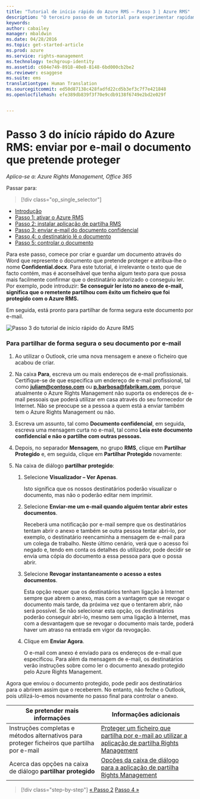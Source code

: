 ```yaml
---
title: "Tutorial de início rápido do Azure RMS – Passo 3 | Azure RMS"
description: "O terceiro passo de um tutorial para experimentar rapidamente o Microsoft Azure Rights Management na sua organização com apenas 5 passos que devem demorar menos de 15 minutos."
keywords: 
author: cabailey
manager: mbaldwin
ms.date: 04/28/2016
ms.topic: get-started-article
ms.prod: azure
ms.service: rights-management
ms.technology: techgroup-identity
ms.assetid: c604e749-8918-40e8-8148-6bd000cb2be2
ms.reviewer: esaggese
ms.suite: ems
translationtype: Human Translation
ms.sourcegitcommit: ed50d87138c428fadfd22cd5b3ef3c7f7e421848
ms.openlocfilehash: efe389db839f3f70e9cdb9138f6749e2bd2e029f


---
```



# Passo 3 do início rápido do Azure RMS: enviar por e-mail o documento que pretende proteger

*Aplica-se a: Azure Rights Management, Office 365*


Passar para: 
> [!div class="op_single_selector"]
- [Introdução](quick-start-tutorial.md)
- [Passo 1: ativar o Azure RMS](tutorial-step1.md)
- [Passo 2: instalar aplicação de partilha RMS](tutorial-step2.md)
- [Passo 3: enviar e-mail do documento confidencial](tutorial-step3.md)
- [Passo 4: o destinatário lê o documento](tutorial-step4.md)
- [Passo 5: controlar o documento](tutorial-step5.md)


Para este passo, comece por criar e guardar um documento através do Word que represente o documento que pretende proteger e atribua-lhe o nome **Confidential.docx**. Para este tutorial, é irrelevante o texto que de facto contém, mas é aconselhável que tenha algum texto para que possa mais facilmente confirmar que o destinatário autorizado o conseguiu ler. Por exemplo, pode introduzir: **Se conseguir ler isto no anexo de e-mail, significa que o remetente partilhou com êxito um ficheiro que foi protegido com o Azure RMS.**

Em seguida, está pronto para partilhar de forma segura este documento por e-mail.

![Passo 3 do tutorial de início rápido do Azure RMS](../media/AzRMS_Tutorial_3_Screenshots.png)

### Para partilhar de forma segura o seu documento por e-mail

1.  Ao utilizar o Outlook, crie uma nova mensagem e anexe o ficheiro que acabou de criar.

2.  Na caixa **Para**, escreva um ou mais endereços de e-mail profissionais. Certifique-se de que especifica um endereço de e-mail profissional, tal como **juliam@contoso.com** ou **p.barbosa@fabrikam.com**, porque atualmente o Azure Rights Management não suporta os endereços de e-mail pessoais que poderá utilizar em casa através do seu fornecedor de Internet. Não se preocupe se a pessoa a quem está a enviar também tem o Azure Rights Management ou não.

3.  Escreva um assunto, tal como **Documento confidencial**, em seguida, escreva uma mensagem curta no e-mail, tal como **Leia este documento confidencial e não o partilhe com outras pessoas.**

4.  Depois, no separador **Mensagem**, no grupo **RMS**, clique em **Partilhar Protegido** e, em seguida, clique em **Partilhar Protegido** novamente:

5.  Na caixa de diálogo **partilhar protegido**:

    1.  Selecione **Visualizador – Ver Apenas**.

        Isto significa que os nossos destinatários poderão visualizar o documento, mas não o poderão editar nem imprimir.

    2.  Selecione **Enviar-me um e-mail quando alguém tentar abrir estes documentos**.

        Receberá uma notificação por e-mail sempre que os destinatários tentam abrir o anexo e também se outra pessoa tentar abri-lo, por exemplo, o destinatário reencaminha a mensagem de e-mail para um colega de trabalho. Neste último cenário, verá que o acesso foi negado e, tendo em conta os detalhes do utilizador, pode decidir se envia uma cópia do documento a essa pessoa para que o possa abrir.

    3.  Selecione **Revogar instantaneamente o acesso a estes documentos**.

        Esta opção requer que os destinatários tenham ligação à Internet sempre que abrem o anexo, mas com a vantagem que se revogar o documento mais tarde, da próxima vez que o tentarem abrir, não será possível. Se não selecionar esta opção, os destinatários poderão conseguir abri-lo, mesmo sem uma ligação à Internet, mas com a desvantagem que se revogar o documento mais tarde, poderá haver um atraso na entrada em vigor da revogação.

    4.  Clique em **Enviar Agora**.

        O e-mail com anexo é enviado para os endereços de e-mail que especificou. Para além da mensagem de e-mail, os destinatários verão instruções sobre como ler o documento anexado protegido pelo Azure Rights Management.

Agora que enviou o documento protegido, pode pedir aos destinatários para o abrirem assim que o receberem. No entanto, não feche o Outlook, pois utilizá-lo-emos novamente no passo final para controlar o anexo.

|Se pretender mais informações|Informações adicionais|
|--------------------------------|--------------------------|
|Instruções completas e métodos alternativos para proteger ficheiros que partilha por e-mail|[Proteger um ficheiro que partilha por e-mail ao utilizar a aplicação de partilha Rights Management](../rms-client/sharing-app-protect-by-email.md)|
|Acerca das opções na caixa de diálogo **partilhar protegido**|[Opções da caixa de diálogo para a aplicação de partilha Rights Management](../rms-client/sharing-app-dialog-box.md)|


>[!div class="step-by-step"]
[« Passo 2](tutorial-step2.md)
[Passo 4 »](tutorial-step4.md)


<!--HONumber=Jun16_HO4-->


